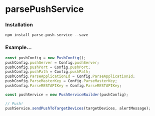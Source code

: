 # parsePushService

### Installation

    npm install parse-push-service --save

### Example...
```javascript
const pushConfig = new PushConfig();
pushConfig.pushServer = Config.pushServer;
pushConfig.pushPort = Config.pushPort;
pushConfig.pushPath = Config.pushPath;
pushConfig.ParseApplicationId = Config.ParseApplicationId;
pushConfig.ParseMasterKey = Config.ParseMasterKey;
pushConfig.ParseRESTAPIKey = Config.ParseRESTAPIKey;

const pushService = new PushServiceBuilder(pushConfig);

// Push!
pushService.sendPushToTargetDevices(targetDevices, alertMessage);
```
